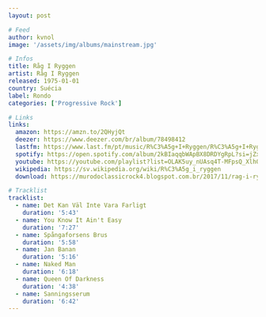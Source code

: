 ```yaml
---
layout: post

# Feed
author: kvnol
image: '/assets/img/albums/mainstream.jpg'

# Infos
title: Råg I Ryggen
artist: Råg I Ryggen
released: 1975-01-01
country: Suécia
label: Rondo
categories: ['Progressive Rock']

# Links
links:
  amazon: https://amzn.to/2QHyjQt
  deezer: https://www.deezer.com/br/album/78498412
  lastfm: https://www.last.fm/pt/music/R%C3%A5g+I+Ryggen/R%C3%A5g+I+Ryggen
  spotify: https://open.spotify.com/album/2kBIaqqbWApBX8DRDYgRpL?si=jZxlLGSmRt-Uvz385gGAug
  youtube: https://youtube.com/playlist?list=OLAK5uy_nUAsq4T-MFpsQ_XlhOOQk7GH2JeMMKS8Y
  wikipedia: https://sv.wikipedia.org/wiki/R%C3%A5g_i_ryggen
  download: https://murodoclassicrock4.blogspot.com.br/2017/11/rag-i-ryggen-1975.html

# Tracklist
tracklist:
  - name: Det Kan Väl Inte Vara Farligt
    duration: '5:43'
  - name: You Know It Ain't Easy
    duration: '7:27'
  - name: Spångaforsens Brus
    duration: '5:58'
  - name: Jan Banan
    duration: '5:16'
  - name: Naked Man
    duration: '6:18'
  - name: Queen Of Darkness
    duration: '4:38'
  - name: Sanningsserum
    duration: '6:42'
---
```

